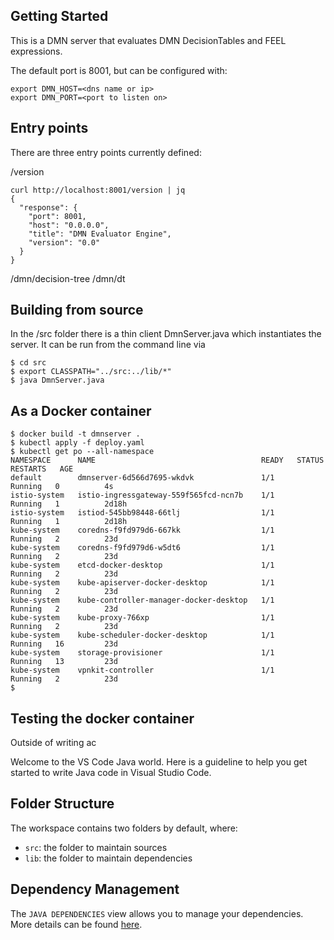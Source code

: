 ## Getting Started

This is a DMN server that evaluates DMN DecisionTables and FEEL expressions.

The default port is 8001, but can be configured with:

```
export DMN_HOST=<dns name or ip>
export DMN_PORT=<port to listen on>
```

## Entry points

There are three entry points currently defined:

/version
```
curl http://localhost:8001/version | jq
{
  "response": {
    "port": 8001,
    "host": "0.0.0.0",
    "title": "DMN Evaluator Engine",
    "version": "0.0"
  }
}
```

/dmn/decision-tree
/dmn/dt





## Building from source

In the /src folder there is a thin client DmnServer.java which instantiates the server. It can be run from the command line via

```
$ cd src
$ export CLASSPATH="../src:../lib/*"
$ java DmnServer.java
```

## As a Docker container

```
$ docker build -t dmnserver .
$ kubectl apply -f deploy.yaml
$ kubectl get po --all-namespace
NAMESPACE      NAME                                     READY   STATUS    RESTARTS   AGE
default        dmnserver-6d566d7695-wkdvk               1/1     Running   0          4s
istio-system   istio-ingressgateway-559f565fcd-ncn7b    1/1     Running   1          2d18h
istio-system   istiod-545bb98448-66tlj                  1/1     Running   1          2d18h
kube-system    coredns-f9fd979d6-667kk                  1/1     Running   2          23d
kube-system    coredns-f9fd979d6-w5dt6                  1/1     Running   2          23d
kube-system    etcd-docker-desktop                      1/1     Running   2          23d
kube-system    kube-apiserver-docker-desktop            1/1     Running   2          23d
kube-system    kube-controller-manager-docker-desktop   1/1     Running   2          23d
kube-system    kube-proxy-766xp                         1/1     Running   2          23d
kube-system    kube-scheduler-docker-desktop            1/1     Running   16         23d
kube-system    storage-provisioner                      1/1     Running   13         23d
kube-system    vpnkit-controller                        1/1     Running   2          23d
$
```
## Testing the docker container

Outside of writing ac

Welcome to the VS Code Java world. Here is a guideline to help you get started to write Java code in Visual Studio Code.

## Folder Structure

The workspace contains two folders by default, where:

- `src`: the folder to maintain sources
- `lib`: the folder to maintain dependencies

## Dependency Management

The `JAVA DEPENDENCIES` view allows you to manage your dependencies. More details can be found [here](https://github.com/microsoft/vscode-java-pack/blob/master/release-notes/v0.9.0.md#work-with-jar-files-directly).

